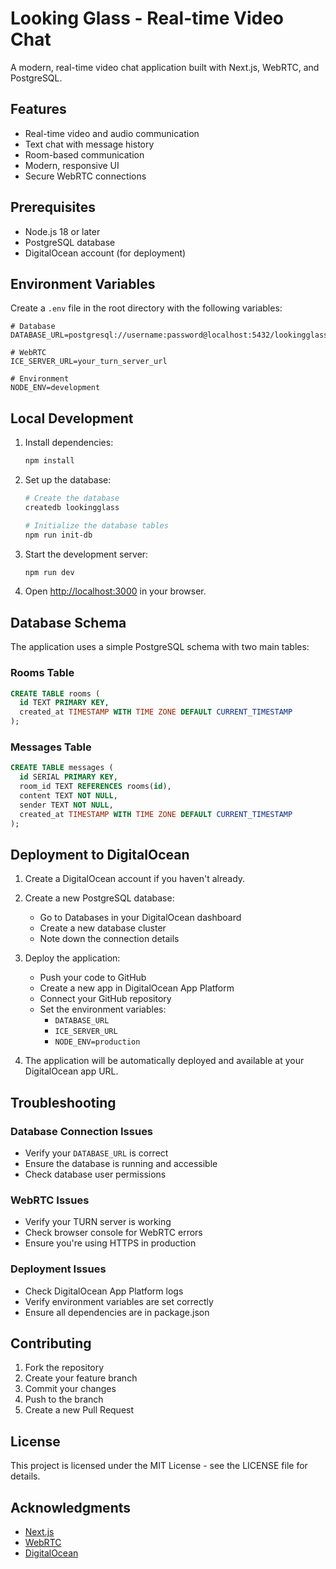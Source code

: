 # Looking Glass - Real-time Video Chat

A modern, real-time video chat application built with Next.js, WebRTC, and PostgreSQL.

## Features

- Real-time video and audio communication
- Text chat with message history
- Room-based communication
- Modern, responsive UI
- Secure WebRTC connections

## Prerequisites

- Node.js 18 or later
- PostgreSQL database
- DigitalOcean account (for deployment)

## Environment Variables

Create a `.env` file in the root directory with the following variables:

```env
# Database
DATABASE_URL=postgresql://username:password@localhost:5432/lookingglass

# WebRTC
ICE_SERVER_URL=your_turn_server_url

# Environment
NODE_ENV=development
```

## Local Development

1. Install dependencies:
   ```bash
   npm install
   ```

2. Set up the database:
   ```bash
   # Create the database
   createdb lookingglass

   # Initialize the database tables
   npm run init-db
   ```

3. Start the development server:
   ```bash
   npm run dev
   ```

4. Open [http://localhost:3000](http://localhost:3000) in your browser.

## Database Schema

The application uses a simple PostgreSQL schema with two main tables:

### Rooms Table
```sql
CREATE TABLE rooms (
  id TEXT PRIMARY KEY,
  created_at TIMESTAMP WITH TIME ZONE DEFAULT CURRENT_TIMESTAMP
);
```

### Messages Table
```sql
CREATE TABLE messages (
  id SERIAL PRIMARY KEY,
  room_id TEXT REFERENCES rooms(id),
  content TEXT NOT NULL,
  sender TEXT NOT NULL,
  created_at TIMESTAMP WITH TIME ZONE DEFAULT CURRENT_TIMESTAMP
);
```

## Deployment to DigitalOcean

1. Create a DigitalOcean account if you haven't already.

2. Create a new PostgreSQL database:
   - Go to Databases in your DigitalOcean dashboard
   - Create a new database cluster
   - Note down the connection details

3. Deploy the application:
   - Push your code to GitHub
   - Create a new app in DigitalOcean App Platform
   - Connect your GitHub repository
   - Set the environment variables:
     - `DATABASE_URL`
     - `ICE_SERVER_URL`
     - `NODE_ENV=production`

4. The application will be automatically deployed and available at your DigitalOcean app URL.

## Troubleshooting

### Database Connection Issues
- Verify your `DATABASE_URL` is correct
- Ensure the database is running and accessible
- Check database user permissions

### WebRTC Issues
- Verify your TURN server is working
- Check browser console for WebRTC errors
- Ensure you're using HTTPS in production

### Deployment Issues
- Check DigitalOcean App Platform logs
- Verify environment variables are set correctly
- Ensure all dependencies are in package.json

## Contributing

1. Fork the repository
2. Create your feature branch
3. Commit your changes
4. Push to the branch
5. Create a new Pull Request

## License

This project is licensed under the MIT License - see the LICENSE file for details.

## Acknowledgments

- [Next.js](https://nextjs.org/)
- [WebRTC](https://webrtc.org/)
- [DigitalOcean](https://www.digitalocean.com/)
